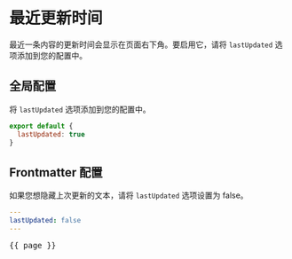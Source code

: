 # 最近更新时间

最近一条内容的更新时间会显示在页面右下角。要启用它，请将 `lastUpdated` 选项添加到您的配置中。

## 全局配置

将 `lastUpdated` 选项添加到您的配置中。

```js
export default {
  lastUpdated: true
}
```

## Frontmatter 配置

如果您想隐藏上次更新的文本，请将 `lastUpdated` 选项设置为 false。

```yaml
---
lastUpdated: false
---
```

<script setup>
import { useData } from 'vitepress'

const { page } = useData()
</script>

<pre>{{ page }}</pre>

